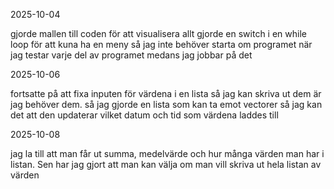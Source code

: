 2025-10-04

gjorde mallen till coden för att visualisera allt gjorde en switch i en while loop för att kuna ha en meny så jag inte behöver starta om programet när jag testar varje del av programet medans jag jobbar på det

2025-10-06

fortsatte på att fixa inputen för värdena i en lista så jag kan skriva ut dem är jag behöver dem. så jag gjorde en lista som kan ta emot vectorer så jag kan det att den updaterar vilket datum och tid som värdena laddes till

2025-10-08

jag la till att man får ut  summa, medelvärde och hur många värden man har i listan. Sen har jag gjort att man kan välja om man vill skriva ut hela listan av värden
